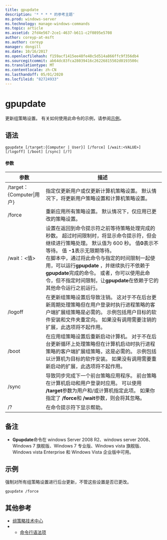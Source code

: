 ```yaml
---
title: gpupdate
description: '* * * * 的参考主题'
ms.prod: windows-server
ms.technology: manage-windows-commands
ms.topic: article
ms.assetid: 2fd4e567-2ce1-4637-b611-c2f0895e5708
author: coreyp-at-msft
ms.author: coreyp
manager: dongill
ms.date: 10/16/2017
ms.openlocfilehash: f159acf1415ee48fe48c5d514a866ffc9f356db4
ms.sourcegitcommit: ab64dc83fca28039416c26226815502d0193500c
ms.translationtype: MT
ms.contentlocale: zh-CN
ms.lasthandoff: 05/01/2020
ms.locfileid: "82724933"
---
```

# <a name="gpupdate"></a>gpupdate

更新组策略设置。 有关如何使用此命令的示例，请参阅[示例](#examples)。

## <a name="syntax"></a>语法

```
gpupdate [/target:{Computer | User}] [/force] [/wait:<VALUE>] [/logoff] [/boot] [/sync] [/?]
```

#### <a name="parameters"></a>参数

|     参数     |                                                                                                                                                                                                                                                                                                                             描述                                                                                                                                                                                                                                                                                                                             |
|-------------------|---------------------------------------------------------------------------------------------------------------------------------------------------------------------------------------------------------------------------------------------------------------------------------------------------------------------------------------------------------------------------------------------------------------------------------------------------------------------------------------------------------------------------------------------------------------------------------------------------------------------------------------------------------------------|
| /target： {Computer\|用户} | 指定仅更新用户或仅更新计算机策略设置。 默认情况下，将更新用户策略设置和计算机策略设置。                                                                                                                                                                                                                                                                                                                                |
|      /force       |                                                                                                                                                                                                                                                                                   重新应用所有策略设置。 默认情况下，仅应用已更改的策略设置。                                                                                                                                                                                                                                                                                    |
|  /wait：\<值>   | 设置在返回到命令提示符之前等待策略处理完成的秒数。 超过时间限制时，将显示命令提示符，但会继续进行策略处理。 默认值为 600 秒。 值**0**表示不等待。 值 **-1**表示无限期等待。</br>在脚本中，通过将此命令与指定的时间限制一起使用，可以运行**gpupdate** ，并继续执行不依赖于**gpupdate**完成的命令。 或者，你可以使用此命令，但不指定时间限制，让**gpupdate**在依赖于它的其他命令运行之前运行。 |
|      /logoff      |                                                                                                                                   在更新组策略设置后导致注销。 这对于不在后台更新周期处理策略但在用户登录时执行进程策略的客户端扩展组策略是必需的。 示例包括用户目标的软件安装和文件夹重定向。 如果没有调用需要注销的扩展，此选项将不起作用。                                                                                                                                    |
|       /boot       |                                                                                                                                       在应用组策略设置后重新启动计算机。 对于不在后台更新循环上处理策略但在计算机启动时执行进程策略的客户端扩展组策略，这是必需的。 示例包括以计算机为目标的软件安装。 如果没有调用需要重新启动的扩展，此选项将不起作用。                                                                                                                                        |
|       /sync       |                                                                                                                                                                              导致同步完成下一个前台策略应用程序。 前台策略在计算机启动和用户登录时应用。 可以使用 **/target**参数为用户和/或计算机指定此项。 如果你指定了 **/force**和 **/wait**参数，则会将其忽略。                                                                                                                                                                               |
|        /?         |                                                                                                                                                                                                                                                                                                                在命令提示符下显示帮助。                                                                                                                                                                                                                                                                                                                 |

## <a name="remarks"></a>备注

-   **Gpupdate**命令在 windows Server 2008 R2、windows server 2008、Windows 7 旗舰版、Windows 7 专业版、Windows vista 旗舰版、Windows vista Enterprise 和 Windows Vista 企业版中可用。

## <a name="examples"></a>示例

强制对所有组策略设置进行后台更新，不管这些设置是否已更改。

```
gpupdate /force
```

## <a name="additional-references"></a>其他参考

-   [组策略技术中心](https://go.microsoft.com/fwlink/?LinkID=145531)
-   - [命令行语法项](command-line-syntax-key.md)
